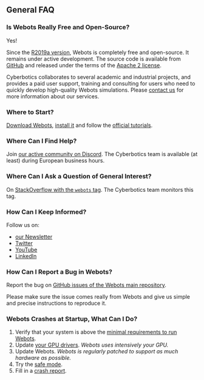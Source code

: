 ## General FAQ

### Is Webots Really Free and Open-Source?

Yes!

Since the [R2019a version](../blog/Webots-2019-a-release.md), Webots is completely free and open-source.
It remains under active development.
The source code is available from [GitHub](https://github.com/cyberbotics/webots) and released under the terms of the [Apache 2 license](https://github.com/cyberbotics/webots/blob/master/LICENSE).

Cyberbotics collaborates to several academic and industrial projects, and provides a paid user support, training and consulting for users who need to quickly develop high-quality Webots simulations.
Please [contact us](mailto:info@cyberbotics.com) for more information about our services.

### Where to Start?

[Download Webots](https://cyberbotics.com/download), [install it](installation-procedure.md) and follow the [official tutorials](tutorials.md).

### Where Can I Find Help?

Join [our active community on Discord](https://discordapp.com/invite/nTWbN9m).
The Cyberbotics team is available (at least) during European business hours.

### Where Can I Ask a Question of General Interest?

On [StackOverflow with the `webots` tag](https://stackoverflow.com/questions/tagged/webots).
The Cyberbotics team monitors this tag.

### How Can I Keep Informed?

Follow us on:

- [our Newsletter](https://cyberbotics.com/news/subscribe.php)
- [Twitter](https://twitter.com/webots)
- [YouTube](http://www.youtube.com/user/cyberboticswebots)
- [LinkedIn](https://www.linkedin.com/company/20132793)

### How Can I Report a Bug in Webots?

Report the bug on [GitHub issues of the Webots main repository](https://github.com/cyberbotics/webots/issues/new/choose).

Please make sure the issue comes really from Webots and give us simple and precise instructions to reproduce it.

### Webots Crashes at Startup, What Can I Do?

1. Verify that your system is above the [minimal requirements to run Webots](system-requirements.md).
2. Update [your GPU drivers](verifying-your-graphics-driver-installation.md). *Webots uses intensively your GPU.*
3. Update Webots. *Webots is regularly patched to support as much hardware as possible.*
4. Try the [safe mode](starting-webots.md#safe-mode).
5. Fill in a [crash report](https://github.com/cyberbotics/webots/issues/new/choose).
